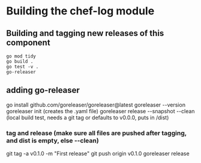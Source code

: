 # Building the chef-log module

## Building and tagging new releases of this component
```
go mod tidy
go build .
go test -v .
go-releaser
```

## adding go-releaser
go install github.com/goreleaser/goreleaser@latest
goreleaser --version
goreleaser init (creates the .yaml file)
goreleaser release --snapshot --clean (local build test, needs a git tag or defaults to v0.0.0, puts in /dist)

### tag and release (make sure all files are pushed after tagging, and dist is empty, else --clean)
git tag -a v0.1.0 -m "First release"
git push origin v0.1.0
goreleaser release
